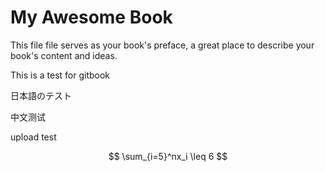 # My Awesome Book

This file file serves as your book's preface, a great place to describe your book's content and ideas.

This is a test for gitbook

日本語のテスト

中文测试

upload test


$$
\sum_{i=5}^nx_i \leq 6
$$


